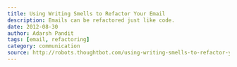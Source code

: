 ```yaml
---
title: Using Writing Smells to Refactor Your Email
description: Emails can be refactored just like code.
date: 2012-08-30
author: Adarsh Pandit
tags: [email, refactoring]
category: communication
source: http://robots.thoughtbot.com/using-writing-smells-to-refactor-your-email
---
```

